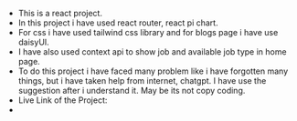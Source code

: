 - This is a react project.
- In this project i have used react router, react pi chart.
- For css i have used tailwind css library and for blogs page i have use daisyUI.
- I have also used context api to show job and available job type in home page.
- To do this project i have faced many problem like i have forgotten many things, but i have taken help from internet, chatgpt. I have use the suggestion after i understand it. May be its not copy coding.
- Live Link of the Project:
-
